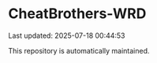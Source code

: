 # CheatBrothers-WRD

Last updated: 2025-07-18 00:44:53

This repository is automatically maintained.
